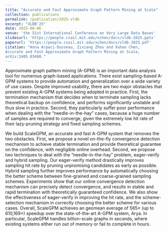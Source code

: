 ```yaml
---
title: "Accurate and Fast Approximate Graph Pattern Mining at Scale"
collection: publications
permalink: /publication/2025-vldb
excerpt: "VLDB'25"
date: 2025-08-06
venue: 'the 51st International Conference on Very Large Data Bases'
slidesurl: 'https://people.csail.mit.edu/xchen/docs/vldb-2025.pptx'
paperurl: 'https://people.csail.mit.edu/xchen/docs/vldb-2025.pdf'
citation: "Anna Arpaci-Dusseau, Zixiang Zhou and Xuhao Chen,
Accurate and Fast Approximate Graph Pattern Mining at Scale,
arXiv:2405.03488."
---
```


Approximate graph pattern mining (A-GPM) is an important data analysis tool for numerous graph-based applications. 
There exist sampling-based A-GPM systems to provide automation and generalization over a wide variety of use cases. 
Despite improved usability, there are two major obstacles that prevent existing A-GPM systems being adopted in practice. 
First, the termination mechanism that decides when to terminate sampling lacks theoretical backup on confidence, and performs significantly unstable and thus slow in practice. 
Second, they particularly suffer poor performance when dealing with the “needle-in-the-hay” cases, 
because a huge number of samples are required to converge, given the extremely low hit rate of their lazy-pruning strategy and fixed sampling schemes. 

We build ScaleGPM, an accurate and fast A-GPM system that removes the two obstacles. 
First, we propose a novel on-the-fly convergence detection mechanism to achieve stable termination and provide theoretical guarantee on the confidence, with negligible online overhead. 
Second, we propose two techniques to deal with the “needle-in-the-hay” problem, eager-verify and hybrid sampling. 
Our eager-verify method drastically improves sampling hit rate by pruning unpromising candidates as early as possible. 
Hybrid sampling further improves performance by automatically choosing the better scheme between fine-grained and coarse-grained sampling schemes. 
Experiments show that our online convergence detection mechanism can precisely detect convergence, and results in stable and rapid termination with theoretically guaranteed confidence. 
We also show the effectiveness of eager-verify in improving the hit rate, and the scheme-selection mechanism in correctly choosing the better scheme for various cases. 
Overall, ScaleGPM achieves an geomean average of 565× (up to 610,169×) speedup over the state-of-the-art A-GPM system, Arya. 
In particular, ScaleGPM handles billion-scale graphs in seconds, where existing systems either run out of memory or fail to complete in hours.
